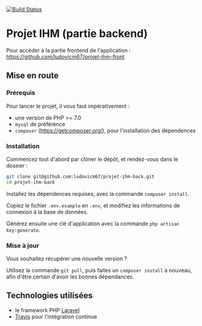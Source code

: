 [![Build Status](https://travis-ci.com/ludovicm67/projet-ihm-back.svg?token=4LgtqqAc8ZPrPBEdLaF6&branch=master)](https://travis-ci.com/ludovicm67/projet-ihm-back)

# Projet IHM (partie backend)

Pour accéder à la partie frontend de l'application :
https://github.com/ludovicm67/projet-ihm-front

## Mise en route

### Prérequis

Pour lancer le projet, il vous faut impérativement :
 - une version de PHP >= 7.0
 - `mysql` de préférence
 - `composer` (https://getcomposer.org/), pour l'installation des dépendences

### Installation

Commencez tout d'abord par clôner le dépôt, et rendez-vous dans le dossier :

```sh
git clone git@github.com:ludovicm67/projet-ihm-back.git
cd projet-ihm-back
```

Installez les dépendences requises, avec la commande `composer install`.

Copiez le fichier `.env.example` en `.env`, et modifiez les informations de
connexion à la base de données.

Générez ensuite une clé d'application avec la commande
`php artisan key:generate`.

### Mise à jour

Vous souhaitez récupérer une nouvelle version ?

Utilisez la commande `git pull`, puis faites un `composer install` à nouveau,
afin d'être certain d'avoir les bonnes dépendances.

## Technologies utilisées

 - le framework PHP [Laravel](https://laravel.com/)
 - [Travis](https://travis-ci.com/) pour l'intégration continue
